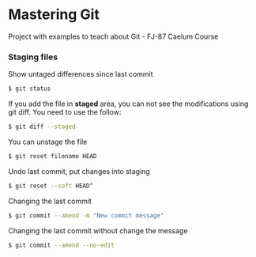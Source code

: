 # Mastering Git

Project with examples to teach about Git - FJ-87 Caelum Course

### Staging files

Show untaged differences since last commit

```bash
$ git status
```

If you add the file in **staged** area, you can not see the modifications using git diff. You need to use the follow:

```bash
$ git diff --staged
```

You can unstage the file

```bash
$ git reset filename HEAD
```

Undo last commit, put changes into staging

```bash
$ git reset --soft HEAD^
```

Changing the last commit

```bash
$ git commit --amend -m "New commit message"
```

Changing the last commit without change the message

```bash
$ git commit --amend --no-edit
```
